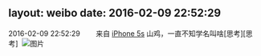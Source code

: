 layout: weibo
date: 2016-02-09 22:52:29
---
2016-02-09 22:52:29  &nbsp;&nbsp;&nbsp;&nbsp;&nbsp;&nbsp; 来自 <a href="sinaweibo://customweibosource" rel="nofollow">iPhone 5s</a>
山鸡，一直不知学名叫啥[思考][思考] ​​​
![图片](https://ww3.sinaimg.cn/large/6d2a6003jw1f0th2gce3kj20ku0rsgrr.jpg)
